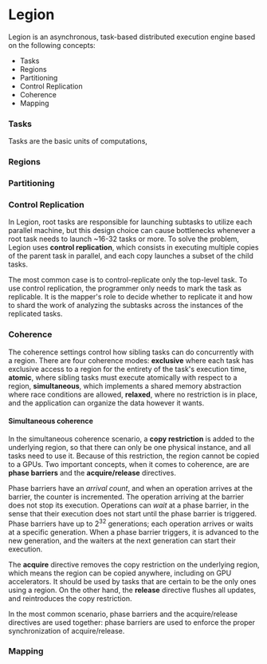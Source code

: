 # Legion

Legion is an asynchronous, task-based distributed execution engine based on the following concepts:
* Tasks
* Regions
* Partitioning
* Control Replication
* Coherence
* Mapping

### Tasks
Tasks are the basic units of computations,

### Regions

### Partitioning

### Control Replication
In Legion, root tasks are responsible for launching subtasks to utilize each parallel machine, but this design choice can cause bottlenecks whenever a root task needs to launch ~16-32 tasks or more. To solve the problem, Legion uses **control replication**, which consists in executing multiple copies of the parent task in parallel, and each copy launches a subset of the child tasks. 

The most common case is to control-replicate only the top-level task. To use control replication, the programmer only needs to mark the task as replicable. It is the mapper's role to decide whether to replicate it and how to shard the work of analyzing the subtasks across the instances of the replicated tasks.

### Coherence
The coherence settings control how sibling tasks can do concurrently with a region. There are four coherence modes: **exclusive** where each task has exclusive access to a region for the entirety of the task's execution time, **atomic**, where sibling tasks must execute atomically with respect to a region, **simultaneous**, which implements a shared memory abstraction where race conditions are allowed, **relaxed**, where no restriction is in place, and the application can organize the data however it wants. 

#### Simultaneous coherence
In the simultaneous coherence scenario, a **copy restriction** is added to the underlying region, so that there can only be one physical instance, and all tasks need to use it. Because of this restriction, the region cannot be copied to a GPUs. Two important concepts, when it comes to coherence, are are **phase barriers** and the **acquire/release** directives. 

Phase barriers have an *arrival count*, and when an operation arrives at the barrier, the counter is incremented. The operation arriving at the barrier does not stop its execution. Operations can *wait* at a phase barrier, in the sense that their execution does not start until the phase barrier is triggered. Phase barriers have up to $2^{32}$ generations; each operation arrives or waits at a specific generation. When a phase barrier triggers, it is advanced to the new generation, and the waiters at the next generation can start their execution.

The **acquire** directive removes the copy restriction on the underlying region, which means the region can be copied anywhere, including on GPU accelerators. It should be used by tasks that are certain to be the only ones using a region. On the other hand, the **release** directive flushes all updates, and reintroduces the copy restriction.

In the most common scenario, phase barriers and the acquire/release directives are used together: phase barriers are used to enforce the proper synchronization of acquire/release.


### Mapping